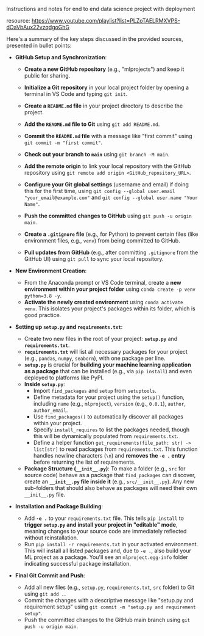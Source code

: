 Instructions and notes for end to end data science project with deployment 




resource: https://www.youtube.com/playlist?list=PLZoTAELRMXVPS-dOaVbAux22vzqdgoGhG

Here's a summary of the key steps discussed in the provided sources, presented in bullet points:


*   **GitHub Setup and Synchronization**:
    *   **Create a new GitHub repository** (e.g., "mlprojects") and keep it public for sharing.

    *   **Initialize a Git repository** in your local project folder by opening a terminal in VS Code and typing `git init`.
    *   **Create a `README.md` file** in your project directory to describe the project.
    *   **Add the `README.md` file to Git** using `git add README.md`.
    *   **Commit the `README.md` file** with a message like "first commit" using `git commit -m "first commit"`.
    *   **Check out your branch to `main`** using `git branch -M main`.
    *   **Add the remote origin** to link your local repository with the GitHub repository using `git remote add origin <GitHub_repository_URL>`.
    *   **Configure your Git global settings** (username and email) if doing this for the first time, using `git config --global user.email "your_email@example.com"` and `git config --global user.name "Your Name"`.
    *   **Push the committed changes to GitHub** using `git push -u origin main`.
    *   **Create a `.gitignore` file** (e.g., for Python) to prevent certain files (like environment files, e.g., `venv`) from being committed to GitHub.
    *   **Pull updates from GitHub** (e.g., after committing `.gitignore` from the GitHub UI) using `git pull` to sync your local repository.

*   **New Environment Creation**:
    *   From the Anaconda prompt or VS Code terminal, create a **new environment within your project folder** using `conda create -p venv python=3.8 -y`.
    *   **Activate the newly created environment** using `conda activate venv`. This isolates your project's packages within its folder, which is good practice.
    
*   **Setting up `setup.py` and `requirements.txt`**:
    *   Create two new files in the root of your project: **`setup.py`** and **`requirements.txt`**.
    *   **`requirements.txt`** will list all necessary packages for your project (e.g., `pandas`, `numpy`, `seaborn`), with one package per line.
    *   **`setup.py`** is crucial for **building your machine learning application as a package** that can be installed (e.g., via `pip install`) and even deployed to platforms like PyPI.
    *   **Inside `setup.py`**:
        *   Import `find_packages` and `setup` from `setuptools`.
        *   Define metadata for your project using the `setup()` function, including `name` (e.g., `mlproject`), `version` (e.g., `0.0.1`), `author`, `author_email`.
        *   Use `find_packages()` to automatically discover all packages within your project.
        *   Specify `install_requires` to list the packages needed, though this will be dynamically populated from `requirements.txt`.
        *   Define a helper function `get_requirements(file_path: str) -> list[str]` to read packages from `requirements.txt`. This function handles newline characters (`\n`) and **removes the `-e .` entry** before returning the list of requirements.
    *   **Package Structure (`__init__.py`)**: To make a folder (e.g., `src` for source code) behave as a package that `find_packages` can discover, create an **`__init__.py` file inside it** (e.g., `src/__init__.py`). Any new sub-folders that should also behave as packages will need their own `__init__.py` file.
*   **Installation and Package Building**:
    *   Add **`-e .`** to your `requirements.txt` file. This tells `pip install` to **trigger `setup.py` and install your project in "editable" mode**, meaning changes to your source code are immediately reflected without reinstallation.
    *   Run `pip install -r requirements.txt` in your activated environment. This will install all listed packages and, due to `-e .`, also build your ML project as a package. You'll see an `mlproject.egg-info` folder indicating successful package installation.
*   **Final Git Commit and Push**:
    *   Add all new files (e.g., `setup.py`, `requirements.txt`, `src` folder) to Git using `git add .`.
    *   Commit the changes with a descriptive message like "setup.py and requirement setup" using `git commit -m "setup.py and requirement setup"`.
    *   Push the committed changes to the GitHub main branch using `git push -u origin main`.